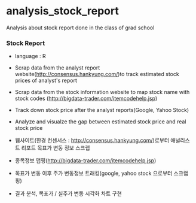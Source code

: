 # analysis_stock_report
Analysis about stock report done in the class of grad school

### Stock Report
- language : R

- Scrap data from the analyst report website(http://consensus.hankyung.com/)to track estimated stock prices of analyst's report 
- Scrap data from the stock information website to map stock name with stock codes (http://bigdata-trader.com/itemcodehelp.jsp)
- Track down stock price after the analyst reports(Google, Yahoo Stock)
- Analyze and visualze the gap between estimated stock price and real stock price

- 웹사이트(한경 컨센서스 : http://consensus.hankyung.com/)로부터 애널리스트 리포트 목표가 변동 정보 스크랩
- 종목정보 맵핑(http://bigdata-trader.com/itemcodehelp.jsp)
- 목표가 변동 이후 주가 변동정보 트래킹(google, yahoo stock 으로부터 스크랩핑)
- 결과 분석, 목표가 / 실주가 변동 시각화 차트 구현
